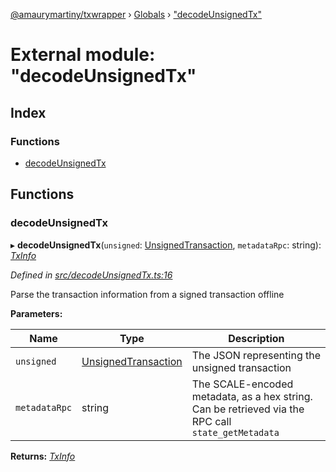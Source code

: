 [@amaurymartiny/txwrapper](../README.md) › [Globals](../globals.md) › ["decodeUnsignedTx"](_decodeunsignedtx_.md)

# External module: "decodeUnsignedTx"

## Index

### Functions

* [decodeUnsignedTx](_decodeunsignedtx_.md#decodeunsignedtx)

## Functions

###  decodeUnsignedTx

▸ **decodeUnsignedTx**(`unsigned`: [UnsignedTransaction](../interfaces/_balancetransfer_.unsignedtransaction.md), `metadataRpc`: string): *[TxInfo](../interfaces/_balancetransfer_.txinfo.md)*

*Defined in [src/decodeUnsignedTx.ts:16](https://github.com/amaurymartiny/polkadotjs-wrapper/blob/23f3f82/src/decodeUnsignedTx.ts#L16)*

Parse the transaction information from a signed transaction
offline

**Parameters:**

Name | Type | Description |
------ | ------ | ------ |
`unsigned` | [UnsignedTransaction](../interfaces/_balancetransfer_.unsignedtransaction.md) | The JSON representing the unsigned transaction |
`metadataRpc` | string | The SCALE-encoded metadata, as a hex string. Can be retrieved via the RPC call `state_getMetadata`  |

**Returns:** *[TxInfo](../interfaces/_balancetransfer_.txinfo.md)*
